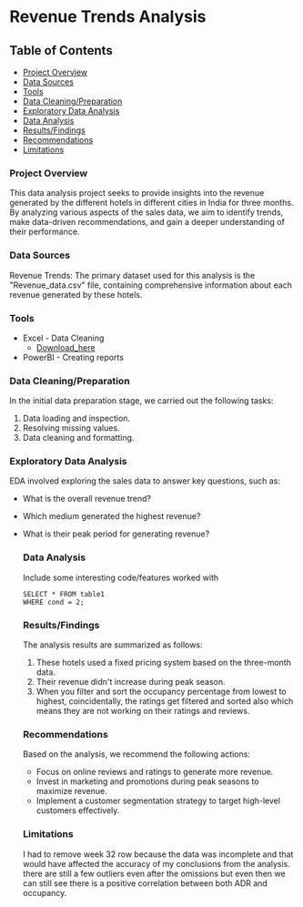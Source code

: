 # Revenue Trends Analysis

## Table of Contents

- [Project Overview](#project-overview) 
- [Data Sources](#data-sources)
- [Tools](#tools)
- [Data Cleaning/Preparation](#data-cleaningpreparation)
- [Exploratory Data Analysis](#exploratory-data-analysis)
- [Data Analysis](#data-analysis)
- [Results/Findings](#resultsfindings)
- [Recommendations](#recommendations)
- [Limitations](#limitations)

### Project Overview

This data analysis project seeks to provide insights into the revenue generated by the different hotels in different cities in India for three months. By analyzing various aspects of the sales data, we aim to identify trends, make data-driven recommendations, and gain a deeper understanding of their performance.

### Data Sources

Revenue Trends: The primary dataset used for this analysis is the "Revenue_data.csv" file, containing comprehensive information about each revenue generated by these hotels.

### Tools

- Excel - Data Cleaning
  - [Download_here](https://microsoft.com)
- PowerBI - Creating reports

### Data Cleaning/Preparation

In the initial data preparation stage, we carried out the following tasks:
1. Data loading and inspection.
2. Resolving missing values.
3. Data cleaning and formatting.

### Exploratory Data Analysis

EDA involved exploring the sales data to answer key questions, such as:

- What is the overall revenue trend?
- Which medium generated the highest revenue?
- What is their peak period for generating revenue?

  ### Data Analysis

  Include some interesting code/features worked with

  ```PowerBI
  SELECT * FROM table1
  WHERE cond = 2;
  ```

  ### Results/Findings

  The analysis results are summarized as follows:
  1. These hotels used a fixed pricing system based on the three-month data.
  2. Their revenue didn't increase during peak season.
  3. When you filter and sort the occupancy percentage from lowest to highest, coincidentally, the ratings get filtered and sorted also which means they are not working on their ratings and reviews.
 
  ### Recommendations

  Based on the analysis, we recommend the following actions:
  - Focus on online reviews and ratings  to generate more revenue.
  - Invest in marketing and promotions during peak seasons to maximize revenue.
  - Implement a customer segmentation strategy to target high-level customers effectively.
 
  ### Limitations

  I had to remove week 32 row because the data was incomplete and that would have affected the accuracy of my conclusions from the analysis. there are still a few outliers even after the omissions but even then we can still see there is a positive correlation between both ADR and occupancy.


